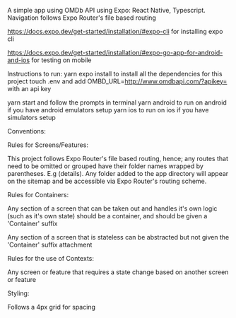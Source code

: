 A simple app using OMDb API using Expo: React Native, Typescript.
Navigation follows Expo Router's file based routing

https://docs.expo.dev/get-started/installation/#expo-cli for installing expo cli

https://docs.expo.dev/get-started/installation/#expo-go-app-for-android-and-ios for testing on mobile

Instructions to run:
yarn expo install to install all the dependencies for this project
touch .env and add OMBD_URL=http://www.omdbapi.com/?apikey= with an api key

yarn start and follow the prompts in terminal
yarn android to run on android if you have android emulators setup
yarn ios to run on ios if you have simulators setup

Conventions:

 Rules for Screens/Features:
 
  This project follows Expo Router's file based routing, hence; any routes that need to be omitted or grouped have their folder names wrapped by parentheses. E.g (details).
   Any folder added to the app directory will appear on the sitemap and be accessible via Expo Router's routing scheme.

 Rules for Containers: 

  Any section of a screen that can be taken out and handles it's own logic (such as it's own state) should be a container, and should be given a 'Container' suffix
  
  Any section of a screen that is stateless can be abstracted but not given the 'Container' suffix attachment
  
 Rules for the use of Contexts:
 
  Any screen or feature that requires a state change based on another screen or feature

Styling:

 Follows a 4px grid for spacing

